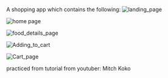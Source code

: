 A shopping app which contains the following:
![landing_page](https://github.com/Chelsey20/Sushi-Restaurant-App/assets/68854856/71c5f79b-907d-40d0-ad9f-179889b93280)

![home page](https://github.com/Chelsey20/Sushi-Restaurant-App/assets/68854856/3481d9a9-f97a-4ab5-8c5d-dd01b2a5fcba)

![food_details_page](https://github.com/Chelsey20/Sushi-Restaurant-App/assets/68854856/01ba00a1-d17f-4292-a000-1c0226e06108)

![Adding_to_cart](https://github.com/Chelsey20/Sushi-Restaurant-App/assets/68854856/a570f0ed-b9ae-4042-b3dd-7a25a24652b1)

![Cart_page](https://github.com/Chelsey20/Sushi-Restaurant-App/assets/68854856/2f41e43b-f277-4a86-9af0-2202b68030ce)

practiced from tutorial from youtuber: 
Mitch Koko 
